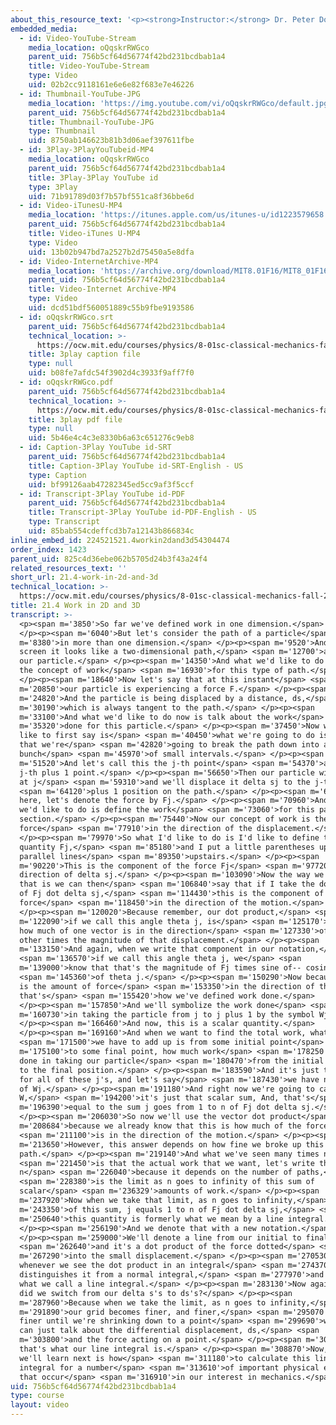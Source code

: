 ```yaml
---
about_this_resource_text: '<p><strong>Instructor:</strong> Dr. Peter Dourmashkin</p>'
embedded_media:
  - id: Video-YouTube-Stream
    media_location: oQqskrRWGco
    parent_uid: 756b5cf64d56774f42bd231bcdbab1a4
    title: Video-YouTube-Stream
    type: Video
    uid: 02b2cc9118161e6e6e82f683e7e46226
  - id: Thumbnail-YouTube-JPG
    media_location: 'https://img.youtube.com/vi/oQqskrRWGco/default.jpg'
    parent_uid: 756b5cf64d56774f42bd231bcdbab1a4
    title: Thumbnail-YouTube-JPG
    type: Thumbnail
    uid: 8750ab146623b81b3d06aef397611fbe
  - id: 3Play-3PlayYouTubeid-MP4
    media_location: oQqskrRWGco
    parent_uid: 756b5cf64d56774f42bd231bcdbab1a4
    title: 3Play-3Play YouTube id
    type: 3Play
    uid: 71b91789d03f7b57bf551ca8f36bbe6d
  - id: Video-iTunesU-MP4
    media_location: 'https://itunes.apple.com/us/itunes-u/id1223579658'
    parent_uid: 756b5cf64d56774f42bd231bcdbab1a4
    title: Video-iTunes U-MP4
    type: Video
    uid: 13b02b947bd7a2527b2d75450a5e8dfa
  - id: Video-InternetArchive-MP4
    media_location: 'https://archive.org/download/MIT8.01F16/MIT8_01F16_L21v04_360p.mp4'
    parent_uid: 756b5cf64d56774f42bd231bcdbab1a4
    title: Video-Internet Archive-MP4
    type: Video
    uid: dcd51bdf560051889c55b9fbe9193586
  - id: oQqskrRWGco.srt
    parent_uid: 756b5cf64d56774f42bd231bcdbab1a4
    technical_location: >-
      https://ocw.mit.edu/courses/physics/8-01sc-classical-mechanics-fall-2016/week-7-kinetic-energy-and-work/21.4-work-in-2d-and-3d/21.4-work-in-2d-and-3d/oQqskrRWGco.srt
    title: 3play caption file
    type: null
    uid: b08fe7afdc54f3902d4c3933f9aff7f0
  - id: oQqskrRWGco.pdf
    parent_uid: 756b5cf64d56774f42bd231bcdbab1a4
    technical_location: >-
      https://ocw.mit.edu/courses/physics/8-01sc-classical-mechanics-fall-2016/week-7-kinetic-energy-and-work/21.4-work-in-2d-and-3d/21.4-work-in-2d-and-3d/oQqskrRWGco.pdf
    title: 3play pdf file
    type: null
    uid: 5b46e4c4c3e8330b6a63c651276c9eb8
  - id: Caption-3Play YouTube id-SRT
    parent_uid: 756b5cf64d56774f42bd231bcdbab1a4
    title: Caption-3Play YouTube id-SRT-English - US
    type: Caption
    uid: bf99126aab47282345ed5cc9af3f5ccf
  - id: Transcript-3Play YouTube id-PDF
    parent_uid: 756b5cf64d56774f42bd231bcdbab1a4
    title: Transcript-3Play YouTube id-PDF-English - US
    type: Transcript
    uid: 85bab554cdeffcd3b7a12143b866834c
inline_embed_id: 224521521.4workin2dand3d54304474
order_index: 1423
parent_uid: 825c4d36ebe062b5705d24b3f43a24f4
related_resources_text: ''
short_url: 21.4-work-in-2d-and-3d
technical_location: >-
  https://ocw.mit.edu/courses/physics/8-01sc-classical-mechanics-fall-2016/week-7-kinetic-energy-and-work/21.4-work-in-2d-and-3d/21.4-work-in-2d-and-3d
title: 21.4 Work in 2D and 3D
transcript: >-
  <p><span m='3850'>So far we've defined work in one dimension.</span>
  </p><p><span m='6040'>But let's consider the path of a particle</span> <span
  m='8380'>in more than one dimension.</span> </p><p><span m='9520'>And on this
  screen it looks like a two-dimensional path,</span> <span m='12700'>and here's
  our particle.</span> </p><p><span m='14350'>And what we'd like to do is define
  the concept of work</span> <span m='16930'>for this type of path.</span>
  </p><p><span m='18640'>Now let's say that at this instant</span> <span
  m='20850'>our particle is experiencing a force F.</span> </p><p><span
  m='24820'>And the particle is being displaced by a distance, ds,</span> <span
  m='30190'>which is always tangent to the path.</span> </p><p><span
  m='33100'>And what we'd like to do now is talk about the work</span> <span
  m='35320'>done for this particle.</span> </p><p><span m='37450'>Now what we'd
  like to first say is</span> <span m='40450'>what we're going to do is imagine
  that we're</span> <span m='42820'>going to break the path down into a
  bunch</span> <span m='45970'>of small intervals.</span> </p><p><span
  m='51520'>And let's call this the j-th point</span> <span m='54370'>and the
  j-th plus 1 point.</span> </p><p><span m='56650'>Then our particle will start
  at j</span> <span m='59310'>and we'll displace it delta sj to the j-th</span>
  <span m='64120'>plus 1 position on the path.</span> </p><p><span m='66370'>And
  here, let's denote the force by Fj.</span> </p><p><span m='70960'>And now what
  we'd like to do is define the work</span> <span m='73060'>for this particular
  section.</span> </p><p><span m='75440'>Now our concept of work is the
  force</span> <span m='77910'>in the direction of the displacement.</span>
  </p><p><span m='79970'>So what I'd like to do is I'd like to define the
  quantity Fj,</span> <span m='85180'>and I put a little parentheses upstairs--
  parallel lines</span> <span m='89350'>upstairs.</span> </p><p><span
  m='90220'>This is the component of the force Fj</span> <span m='97720'>in the
  direction of delta sj.</span> </p><p><span m='103090'>Now the way we denote
  that is we can then</span> <span m='106840'>say that if I take the dot product
  of Fj dot delta sj,</span> <span m='114430'>this is the component of the
  force</span> <span m='118450'>in the direction of the motion.</span>
  </p><p><span m='120020'>Because remember, our dot product,</span> <span
  m='122090'>if we call this angle theta j, is</span> <span m='125170'>taking
  how much of one vector is in the direction</span> <span m='127330'>of the
  other times the magnitude of that displacement.</span> </p><p><span
  m='133150'>And again, when we write that component in our notation,</span>
  <span m='136570'>if we call this angle theta j, we</span> <span
  m='139000'>know that that's the magnitude of Fj times sine of-- cosine</span>
  <span m='145360'>of theta j.</span> </p><p><span m='150290'>Now because this
  is the amount of force</span> <span m='153350'>in the direction of the motion,
  that's</span> <span m='155420'>how we've defined work done.</span>
  </p><p><span m='157850'>And we'll symbolize the work done</span> <span
  m='160730'>in taking the particle from j to j plus 1 by the symbol Wj.</span>
  </p><p><span m='166460'>And now, this is a scalar quantity.</span>
  </p><p><span m='169160'>And when we want to find the total work, what</span>
  <span m='171500'>we have to add up is from some initial point</span> <span
  m='175100'>to some final point, how much work</span> <span m='178250'>is being
  done in taking our particle</span> <span m='180470'>from the initial position
  to the final position.</span> </p><p><span m='183590'>And it's just the sum
  for all of these j's, and let's say</span> <span m='187430'>we have n of them
  of Wj.</span> </p><p><span m='191180'>And right now we're going to call this
  W,</span> <span m='194200'>it's just that scalar sum, And, that's</span> <span
  m='196390'>equal to the sum j goes from 1 to n of Fj dot delta sj.</span>
  </p><p><span m='206030'>So now we'll use the vector dot product</span> <span
  m='208684'>because we already know that this is how much of the force</span>
  <span m='211100'>is in the direction of the motion.</span> </p><p><span
  m='213650'>However, this answer depends on how fine we broke up this
  path.</span> </p><p><span m='219140'>And what we've seen many times now</span>
  <span m='221450'>is that the actual work that we want, let's write this as
  n</span> <span m='226040'>because it depends on the number of paths,</span>
  <span m='228380'>is the limit as n goes to infinity of this sum of
  scalar</span> <span m='236329'>amounts of work.</span> </p><p><span
  m='237920'>Now when we take that limit, as n goes to infinity,</span> <span
  m='243350'>of this sum, j equals 1 to n of Fj dot delta sj,</span> <span
  m='250640'>this quantity is formerly what we mean by a line integral.</span>
  </p><p><span m='256190'>And we denote that with a new notation.</span>
  </p><p><span m='259000'>We'll denote a line from our initial to final</span>
  <span m='262640'>and it's a dot product of the force dotted</span> <span
  m='267290'>into the small displacement.</span> </p><p><span m='270530'>Now
  whenever we see the dot product in an integral</span> <span m='274370'>that
  distinguishes it from a normal integral,</span> <span m='277970'>and this is
  what we call a line integral.</span> </p><p><span m='283130'>Now again, why
  did we switch from our delta s's to ds's?</span> </p><p><span
  m='287960'>Because when we take the limit, as n goes to infinity,</span> <span
  m='291890'>our grid becomes finer, and finer,</span> <span m='295070'>and
  finer until we're shrinking down to a point</span> <span m='299690'>where we
  can just talk about the differential displacement, ds,</span> <span
  m='303800'>and the force acting on a point.</span> </p><p><span m='306390'>And
  that's what our line integral is.</span> </p><p><span m='308870'>Now, what
  we'll learn next is how</span> <span m='311180'>to calculate this line
  integral for a number</span> <span m='313610'>of important physical examples
  that occur</span> <span m='316910'>in our interest in mechanics.</span> </p>
uid: 756b5cf64d56774f42bd231bcdbab1a4
type: course
layout: video
---
```


